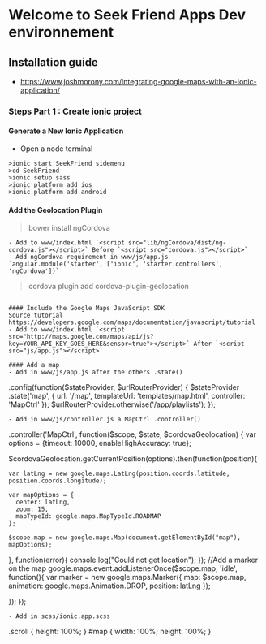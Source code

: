 # Welcome to Seek Friend Apps Dev environnement

## Installation guide
- https://www.joshmorony.com/integrating-google-maps-with-an-ionic-application/

### Steps Part 1 : Create ionic project
#### Generate a New Ionic Application
- Open a node terminal
```
>ionic start SeekFriend sidemenu
>cd SeekFriend
>ionic setup sass
>ionic platform add ios
>ionic platform add android
```

#### Add the Geolocation Plugin
>bower install ngCordova
```
- Add to www/index.html `<script src="lib/ngCordova/dist/ng-cordova.js"></script>` Before `<script src="cordova.js"></script>`
- Add ngCordova requirement in www/js/app.js `angular.module('starter', ['ionic', 'starter.controllers', 'ngCordova'])`
```
>cordova plugin add cordova-plugin-geolocation
```

#### Include the Google Maps JavaScript SDK
Source tutorial https://developers.google.com/maps/documentation/javascript/tutorial
- Add to www/index.html `<script src="http://maps.google.com/maps/api/js?key=YOUR_API_KEY_GOES_HERE&sensor=true"></script>` After `<script src="js/app.js"></script>`

#### Add a map
- Add in www/js/app.js after the others .state()
```
.config(function($stateProvider, $urlRouterProvider) {
  $stateProvider
  .state('map', {
      url: '/map',
      templateUrl: 'templates/map.html',
      controller: 'MapCtrl'
    });
  $urlRouterProvider.otherwise('/app/playlists');
});
```
- Add in www/js/controller.js a MapCtrl .controller()
```
.controller('MapCtrl', function($scope, $state, $cordovaGeolocation) {
  var options = {timeout: 10000, enableHighAccuracy: true};
  
  $cordovaGeolocation.getCurrentPosition(options).then(function(position){
 
    var latLng = new google.maps.LatLng(position.coords.latitude, position.coords.longitude);
 
    var mapOptions = {
      center: latLng,
      zoom: 15,
      mapTypeId: google.maps.MapTypeId.ROADMAP
    };
 
    $scope.map = new google.maps.Map(document.getElementById("map"), mapOptions);
 
  }, function(error){
    console.log("Could not get location");
  });
  //Add a marker on the map
  google.maps.event.addListenerOnce($scope.map, 'idle', function(){
    var marker = new google.maps.Marker({
        map: $scope.map,
        animation: google.maps.Animation.DROP,
        position: latLng
    });      

  });
});
```
- Add in scss/ionic.app.scss
```
.scroll {
    height: 100%;
}
#map {
    width: 100%;
    height: 100%;
}
```
